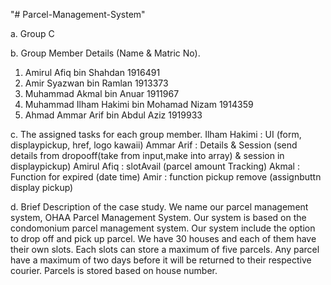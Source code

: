 "# Parcel-Management-System" 

a. Group C

b. Group Member Details (Name & Matric No).

1. Amirul Afiq bin Shahdan 1916491
2. Amir Syazwan bin Ramlan 1913373
3. Muhammad Akmal bin Anuar 1911967
4. Muhammad Ilham Hakimi bin Mohamad Nizam 1914359
5. Ahmad Ammar Arif bin Abdul Aziz 1919933

c. The assigned tasks for each group member.
  Ilham Hakimi : UI (form, displaypickup, href, logo kawaii)
  Ammar Arif : Details & Session (send details from dropooff(take from input,make into array) & session in displaypickup)
  Amirul Afiq : slotAvail (parcel amount Tracking)
  Akmal : Function for expired (date time)
  Amir : function pickup remove (assignbuttn display pickup)
      
d. Brief Description of the case study.
  We name our parcel management system, OHAA Parcel Management System. Our system is based on the condomonium parcel management system. Our system include the option to drop off and pick up parcel. We have 30 houses and each of them have their own slots. Each slots can store a maximum of five parcels. Any parcel have a maximum of two days before it will be returned to their respective courier. Parcels is stored based on house number.
